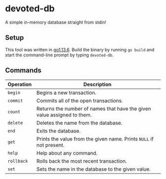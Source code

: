 # devoted-db
A simple in-memory database straight from stdin!

## Setup
This tool was written in [go1.13.6](https://golang.org/).  Build the binary by running `go build` and start the command-line prompt by typing `devoted-db`.

## Commands
| Operation  | Description                                                             |
|------------|-------------------------------------------------------------------------|
| `begin`    | Begins a new transaction.                                               |
| `commit`   | Commits all of the open transactions.                                   |
| `count`    | Returns the number of names that have the given value assigned to them. |
| `delete`   | Deletes the name from the database.                                     |
| `end`      | Exits the database.                                                     |
| `get`      | Prints the value from the given name.  Prints `NULL` if not present.    |
| `help`     | Help about any command.                                                 |
| `rollback` | Rolls back the most recent transaction.                                 |
| `set`      | Sets the name in the database to the given value.                       |
